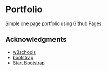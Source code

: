 # Portfolio

Simple one page portfolio using Github Pages.

## Acknowledgments

* [w3schools](https://www.w3schools.com/)
* [bootstrap](https://github.com/twbs/bootstrap)
* [Start Bootstrap](https://github.com/BlackrockDigital/startbootstrap/)
